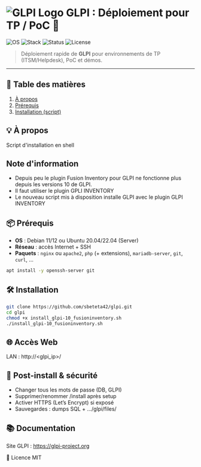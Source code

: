 # ![GLPI Logo](https://glpi-project.org/wp-content/uploads/2021/06/logo-glpi-bleu-1.png) GLPI : Déploiement pour TP / PoC 🧰

![OS](https://img.shields.io/badge/OS-Debian%2011%2F12%20|%20Ubuntu%2020.04%2F22.04-blue)
![Stack](https://img.shields.io/badge/Stack-PHP%20|%20MariaDB%20|%20Nginx%2FApache-orange)
![Status](https://img.shields.io/badge/Status-Lab%20Ready-success)
![License](https://img.shields.io/badge/License-MIT-green)

> Déploiement rapide de **GLPI** pour environnements de TP (ITSM/Helpdesk), PoC et démos.

---

## 📑 Table des matières
1. [À propos](#-à-propos)
2. [Prérequis](#-prérequis)
3. [Installation (script)](#-installation-script)

## 💡 À propos
Script d'installation en shell

## Note d'information
- Depuis peu le plugin Fusion Inventory pour GLPI ne fonctionne plus depuis les versions 10 de GLPI.
- Il faut utiliser le plugin GPLI INVENTORY
- Le nouveau script mis à disposition installe GLPI avec le plugin GLPI INVENTORY 

## 📦 Prérequis 
- **OS** : Debian 11/12 ou Ubuntu 20.04/22.04 (Server)
- **Réseau** : accès Internet + SSH
- **Paquets** : `nginx` ou `apache2`, `php` (+ extensions), `mariadb-server`, `git`, `curl`, …

```bash
apt install -y openssh-server git
```
## 🛠️ Installation 
```bash
git clone https://github.com/sbeteta42/glpi.git
cd glpi
chmod +x install_glpi-10_fusioninventory.sh
./install_glpi-10_fusioninventory.sh
```
## 🌐 Accès Web
LAN : http://<glpi_ip>/

## 🔐 Post-install & sécurité
- Changer tous les mots de passe (DB, GLPI)
- Supprimer/renommer /install après setup
- Activer HTTPS (Let’s Encrypt) si exposé
- Sauvegardes : dumps SQL + .../glpi/files/

## 📚 Documentation
Site GLPI : https://glpi-project.org

📜 Licence
MIT
